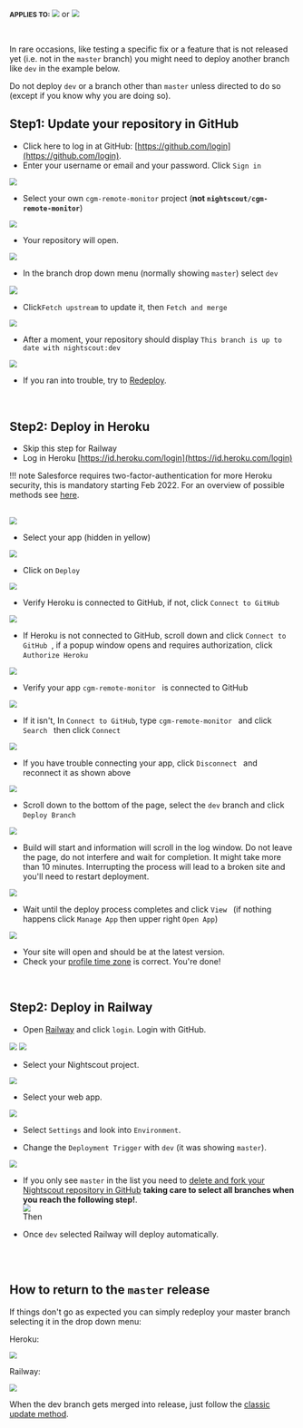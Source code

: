 <span style="font-size:smaller;">**APPLIES TO:**</span>	<img src="../../vendors/img/Heroku.png" style="zoom:80%;" /> or <img src="../../vendors/img/railway-app-logo.png" style="zoom:80%;" />

</br>

In rare occasions, like testing a specific fix or a feature that is not released yet (i.e. not in the `master` branch) you might need to deploy another branch like `dev` in the example below.

Do not deploy `dev` or a branch other than `master` unless directed to do so (except if you know why you are doing so).

## Step1: Update your repository in GitHub

- Click here to log in at GitHub: [https://github.com/login](https://github.com/login).
- Enter your username or email and your password. Click `Sign in`

<img src="../img/UpdateNS00.png" style="zoom:80%;" >

</br>

- Select your own `cgm-remote-monitor` project (**not `nightscout/cgm-remote-monitor`**)

<img src="../img/UpdateNS01.png" style="zoom:80%;" >

</br>

- Your repository will open. 

<img src="../img/Dev00.png" style="zoom:80%;" >

- In the branch drop down menu (normally showing `master`) select  `dev`

<img src="../img/Dev01.png" style="zoom:90%;" >

</br>

- Click`Fetch upstream` to update it, then  `Fetch and merge`

<img src="../img/Dev03.png" style="zoom:80%;" >

</br>

- After a moment, your repository should display `This branch is up to date with nightscout:dev`

<img src="../img/Dev04.png" style="zoom:80%;" >

- If you ran into trouble, try to [Redeploy](./redeploy.md).

</br>

## Step2: Deploy in Heroku

- Skip this step for Railway
- Log in Heroku [https://id.heroku.com/login](https://id.heroku.com/login) 

!!! note
    Salesforce requires two-factor-authentication for more Heroku security, this is mandatory starting Feb 2022. For an overview of possible methods see [here](../../vendors/heroku).

</br>

<img src="../img/UpdateNS15.png" style="zoom:80%;" >

</br>

- Select your app (hidden in yellow)

<img src="../img/UpdateNS16.png" style="zoom:80%;" >

</br>

- Click on `Deploy `

<img src="../img/UpdateNS17.png" style="zoom:80%;" >

</br>

- Verify Heroku is connected to GitHub, if not, click `Connect to GitHub`

<img src="../img/UpdateNS18.png" style="zoom:80%;" >

</br>

- If Heroku is not connected to GitHub, scroll down and click `Connect to GitHub `, if a popup window opens and requires authorization, click `Authorize Heroku`

<img src="../img/UpdateNS19.png" style="zoom:80%;" >

</br>

- Verify your app `cgm-remote-monitor ` is connected to GitHub

<img src="../img/UpdateNS20.png" style="zoom:80%;" >

</br>

- If it isn't, In `Connect to GitHub`, type `cgm-remote-monitor ` and click  `Search ` then click `Connect `

<img src="../img/UpdateNS21.png" style="zoom:80%;" >

</br>

- If you have trouble connecting your app, click `Disconnect ` and reconnect it as shown above

<img src="../img/UpdateNS22.png" style="zoom:80%;" >

</br>

- Scroll down to the bottom of the page, select the `dev` branch and click `Deploy Branch` 

<img src="../img/Dev05.png" style="zoom:80%;" >

</br>

- Build will start and information will scroll in the log window. Do not leave the page, do not interfere and wait for completion. It might take more than 10 minutes. Interrupting the process will lead to a broken site and you'll need to restart deployment.

<img src="../img/UpdateNS24.png" style="zoom:80%;" >

</br>

- Wait until the deploy process completes and click `View ` (if nothing happens click `Manage App` then upper right `Open App`)

<img src="../img/UpdateNS25.png" style="zoom:80%;" >

</br>

- Your site will open and should be at the latest version. 
- Check your [profile time zone](../../nightscout/profile_editor/#profile-view) is correct. You're done!

</br>

## Step2: Deploy in Railway

- Open [Railway](https://railway.app) and click `login`. Login with GitHub.


<img src="../../../vendors/railway/img/Railway00.png" style="zoom:80%;" />

<img src="../../../vendors/railway/img/Railway01.png" style="zoom:80%;" />

</br>

- Select your Nightscout project.


<img src="../../../vendors/railway/img/RailwayM15.png" style="zoom:80%;" />

</br>

- Select your web app.


<img src="../../../vendors/railway/img/RailwayM16.png" style="zoom:80%;" />

</br>

- Select `Settings` and look into `Environment`.  

- Change the `Deployment Trigger` with `dev` (it was showing `master`).

<img src="../img/Dev07.png" style="zoom:80%;" />

- If you only see `master` in the list you need to [delete and fork your Nightscout repository in GitHub](../../update/redeploy/#step-1-cleanup-github) **taking care to select all branches when you reach the following step!**.  
  <img src="../img/Dev06.png" style="zoom:80%;" />  
  Then 

- Once `dev` selected Railway will deploy automatically.

</br>

</br>

## How to return to the `master` release

If things don't go as expected you can simply redeploy your master branch selecting it in the drop down menu:

Heroku:

<img src="../img/UpdateNS23.png" style="zoom:80%;" >

Railway:

<img src="../img/Dev08.png" style="zoom:80%;" />

When the dev branch gets merged into release, just follow the [classic update method](./update.md).